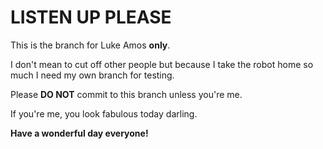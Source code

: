 # LISTEN UP PLEASE

This is the branch for Luke Amos **only**.

I don't mean to cut off other people but because I take the robot home so much I need my own branch for testing.

Please **DO NOT** commit to this branch unless you're me.

If you're me, you look fabulous today darling.

**Have a wonderful day everyone!**

